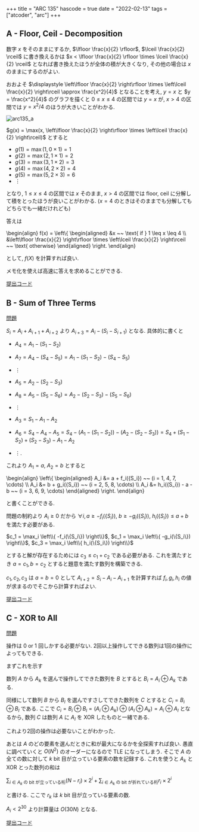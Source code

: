+++
title = "ARC 135"
hascode = true
date = "2022-02-13"
tags = ["atcoder", "arc"]
+++



## A - Floor, Ceil - Decomposition

数字 $x$ をそのままにするか, $\lfloor \frac{x}{2} \rfloor$, $\lceil \frac{x}{2} \rceil$ に書き換えるかは
$x < \lfloor \frac{x}{2} \rfloor \times \lceil \frac{x}{2} \rceil$ となれば書き換えたほうが全体の積が大きくなり,
その他の場合は $x$ のままにするのがよい.

おおよそ $\displaystyle \left\lfloor \frac{x}{2} \right\rfloor \times \left\lceil \frac{x}{2} \right\rceil \approx \frac{x^2}{4}$ となることを考え,
$y = x$ と $y = \frac{x^2}{4}$ のグラフを描くと $0 \leq x \leq 4$ の区間では $y = x$ が,
$x > 4$ の区間では $y = x^2 / 4$ のほうが大きいことがわかる.

![arc135_a](/images/atcoder/arc/135/arc135_a.png)

$g(x) = \max(x, \left\lfloor \frac{x}{2} \right\rfloor \times \left\lceil \frac{x}{2} \right\rceil)$ とすると

- $g(1) = \max(1, 0 \times 1) = 1$
- $g(2) = \max(2, 1 \times 1) = 2$
- $g(3) = \max(3, 1 \times 2) = 3$
- $g(4) = \max(4, 2 \times 2) = 4$
- $g(5) = \max(5, 2 \times 3) = 6$
- $\vdots$

となり, $1 \leq x \leq 4$ の区間では $x$ そのまま,
$x > 4$ の区間では floor, ceil に分解して積をとったほうが良いことがわかる.
($x = 4$ のときはそのままでも分解してもどちらでも一緒だけれども)

答えは

\begin{align}
    f(x) =
    \left\\{
        \begin{aligned}
            &x ~~ \text{ if } 1 \leq x \leq 4 \\\\
            &\left\lfloor \frac{x}{2} \right\rfloor \times \left\lceil \frac{x}{2} \right\rceil ~~ \text{ otherwise}
        \end{aligned}
    \right.
\end{align}

として, $f(X)$ を計算すれば良い.

メモ化を使えば高速に答えを求めることができる.

[提出コード](https://atcoder.jp/contests/arc135/submissions/29317661)


## B - Sum of Three Terms

[問題](https://atcoder.jp/contests/arc135/tasks/arc135_b)

$S_i = A_i + A_{i+1} + A_{i+2}$ より
$A_{i+3} = A_i - (S_i - S_{i+1})$ となる.
具体的に書くと

- $A_4 = A_1 - (S_1 - S_2)$
- $A_7 = A_4 - (S_4 - S_5) = A_1 - (S_1 - S_2) - (S_4 - S_5)$
- $\vdots$

- $A_5 = A_2 - (S_2 - S_3)$
- $A_8 = A_5 - (S_5 - S_6) = A_2 - (S_2 - S_3) - (S_5 - S_6)$
- $\vdots$

- $A_3 = S_1 - A_1 - A_2$
- $A_6 = S_4 - A_4 - A_5 = S_4 - (A_1 - (S_1 - S_2)) - (A_2 - (S_2 - S_3)) = S_4 + (S_1 - S_2) + (S_2 - S_3) - A_1 - A_2$
- $\vdots$.


これより $A_1 = a$, $A_2 = b$ とすると

\begin{align}
    \left\\{
        \begin{aligned}
            A_i &= a + f_i(\{S_i\}) ~~ (i = 1, 4, 7, \cdots) \\\\
            A_i &= b + g_i(\{S_i\}) ~~ (i = 2, 5, 8, \cdots) \\\\
            A_i &= h_i(\{S_i\}) - a - b ~~ (i = 3, 6, 9, \cdots)
        \end{aligned}
    \right.
\end{align}

と書くことができる.

問題の制約より $A_i \geq 0$ だから
$\forall i, a \geq -f_i(\{S_i\}),~ b \geq - g_i(\{S_i\}),~ h_i(\{S_i\}) \leq a + b$
を満たす必要がある.

$c_1 = \max_i \left\\{ -f_i(\{S_i\}) \right\\}$, $c_1 = \max_i \left\\{ -g_i(\{S_i\}) \right\\}$,
$c_3 = \max_i \left\\{ h_i(\{S_i\}) \right\\}$

とすると解が存在するためには $c_3 \leq c_1 + c_2$ である必要がある.
これを満たすとき $a = c_1, b = c_2$ とすると題意を満たす数列を構築できる.

$c_1, c_2, c_3$ は $a = b = 0$ として $A_{i+2} = S_i - A_i - A_{i+1}$ を計算すれば
$f_i, g_i, h_i$ の値が求まるのでそこから計算すればよい.

[提出コード](https://atcoder.jp/contests/arc135/submissions/29337582)


## C - XOR to All

[問題](https://atcoder.jp/contests/arc135/tasks/arc135_c)

操作は 0 or 1 回しかする必要がない. 2回以上操作してできる数列は1回の操作によってもできる.

まずこれを示す

数列 $A$ から $A_k$ を選んで操作してできた数列を $B$ とすると $B_i = A_i \oplus A_k$ である.

同様にして数列 $B$ から $B_l$ を選んですさしてできた数列を $C$ とすると $C_i = B_i \oplus B_l$ である.
ここで $C_i = B_i \oplus B_l = (A_i \oplus A_k) \oplus (A_l \oplus A_k) = A_i \oplus A_l$
となるから, 数列 $C$ は数列 $A$ に $A_l$ を XOR したものと一緒である.

これより2回の操作は必要ないことがわかった.

あとは $A$ のどの要素を選んだときに和が最大になるかを全探索すれば良い.
愚直に調べていくと $O(N^2)$ のオーダーになるので TLE になってしまう.
そこで $A$ の全ての数に対して $k$ bit 目が立っている要素の数を記録する.
これを使うと $A_k$ と XOR とった数列の和は

$\displaystyle \sum_{i \in A_k \text{ の bit が立っている桁}} (N - r_i) \times 2^i + \sum_{i \in A_k \text{ の bit が折れている桁}} r_i \times 2^i$

と書ける. ここで $r_k$ は $k$ bit 目が立っている要素の数.

$A_i < 2^{30}$ より計算量は $O(30 N)$ となる.

[提出コード](https://atcoder.jp/contests/arc135/submissions/29338202)
